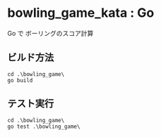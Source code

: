 # bowling_game_kata : Go

Go で ボーリングのスコア計算

## ビルド方法

```
cd .\bowling_game\
go build
```

## テスト実行

```
cd .\bowling_game\
go test .\bowling_game\
```
